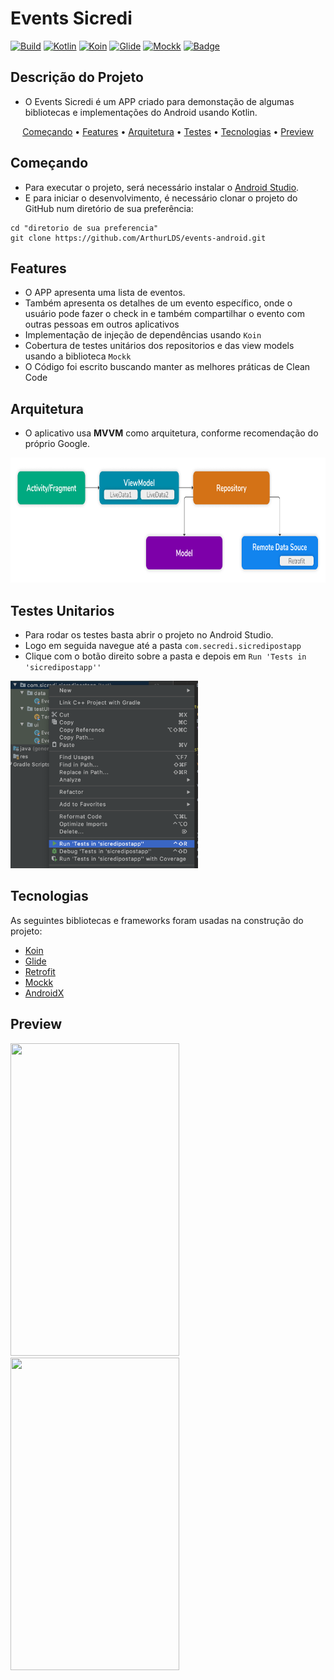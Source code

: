 # Events Sicredi

[![Build](https://img.shields.io/static/v1?label=build&message=passing&color=green)]()
[![Kotlin](https://img.shields.io/static/v1?label=kotlin&message=powered&color=00AFF0)]()
[![Koin](https://img.shields.io/static/v1?label=koin&message=2.1.5&color=F68212)]()
[![Glide](https://img.shields.io/static/v1?label=glide&message=4.11.0&color=00C4CC)]()
[![Mockk](https://img.shields.io/static/v1?label=mockk&message=1.10.0&color=9F55FF)]()
[![Badge](https://img.shields.io/badge/code%20style-%E2%9D%A4-FF4081.svg)]()

## Descrição do Projeto

- O Events Sicredi é um APP criado para demonstação de algumas bibliotecas e implementações do Android usando Kotlin.

<p align="center">
 <a href="#começando">Começando</a> •
 <a href="#features">Features</a> • 
 <a href="#arquitetura">Arquitetura</a> • 
 <a href="#testes">Testes</a> • 
 <a href="#tecnologias">Tecnologias</a> • 
 <a href="#preview">Preview</a>
</p>

## Começando

- Para executar o projeto, será necessário instalar o [Android Studio](https://developer.android.com/studio/install?hl=pt-br&authuser=1).
- E para iniciar o desenvolvimento, é necessário clonar o projeto do GitHub num diretório de sua preferência:

```shell
cd "diretorio de sua preferencia"
git clone https://github.com/ArthurLDS/events-android.git
```

## Features

- O APP apresenta uma lista de eventos.
- Também apresenta os detalhes de um evento específico, onde o usuário pode fazer o check in  e também compartilhar o evento com outras pessoas em outros aplicativos
- Implementação de injeção de dependências usando `Koin`
- Cobertura de testes unitários dos repositorios e das view models usando a biblioteca `Mockk`
- O Código foi escrito buscando manter as melhores práticas de Clean Code

## Arquitetura

- O aplicativo usa **MVVM** como arquitetura, conforme recomendação do próprio Google.
<img src="imgs/MVVM.png"  width="800" height="200">

## Testes Unitarios

- Para rodar os testes basta abrir o projeto no Android Studio.
- Logo em seguida navegue até a pasta `com.secredi.sicredipostapp`
- Clique com o botão direito sobre a pasta e depois em `Run 'Tests in 'sicredipostapp''`
<img src="imgs/testes1.png"  width="300" height="300">

## Tecnologias

As seguintes bibliotecas e frameworks foram usadas na construção do projeto:
- [Koin](https://github.com/InsertKoinIO/koin)
- [Glide](https://github.com/bumptech/glide)
- [Retrofit](https://github.com/square/retrofit)
- [Mockk](https://github.com/mockk/mockk)
- [AndroidX](https://developer.android.com/jetpack/androidx?authuser=1)

## Preview
<img src="imgs/part1.gif"  width="270" height="500"> <img src="imgs/part2.gif"  width="270" height="500">
